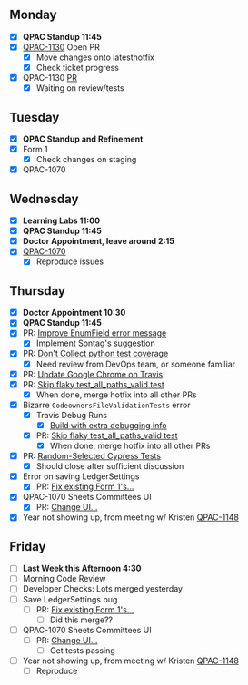 ## Monday
- [x] **QPAC Standup 11:45**
- [x] [QPAC-1130](https://quorumanalytics.atlassian.net/browse/QPAC-1130) Open PR
	- [x] Move changes onto latesthotfix
	- [x] Check ticket progress
- [x] QPAC-1130 [PR](https://github.com/QuorumUS/quorum-site/pull/28509)
	- [x] Waiting on review/tests

## Tuesday
- [x] **QPAC Standup and Refinement**
- [x] Form 1
	- [x] Check changes on staging
- [x] QPAC-1070

## Wednesday
- [x] **Learning Labs 11:00**
- [x] **QPAC Standup 11:45**
- [x] **Doctor Appointment, leave around 2:15**
- [x] [QPAC-1070](https://quorumanalytics.atlassian.net/browse/QPAC-1070)
	- [x] Reproduce issues

## Thursday
- [x] **Doctor Appointment 10:30**
- [x] **QPAC Standup 11:45**
- [x] PR: [Improve EnumField error message](https://github.com/QuorumUS/quorum-site/pull/28571)
	- [x] Implement Sontag's [suggestion](https://github.com/QuorumUS/quorum-site/pull/28571#discussion_r1094633689)
- [x] PR: [Don't Collect python test coverage](https://github.com/QuorumUS/quorum-site/pull/28562)
	- [x] Need review from DevOps team, or someone familiar
- [x] PR: [Update Google Chrome on Travis](https://github.com/QuorumUS/quorum-site/pull/28554)
- [x] PR: [Skip flaky test_all_paths_valid test](https://github.com/QuorumUS/quorum-site/pull/28584)
	- [x] When done, merge hotfix into all other PRs
- [x] Bizarre `CodeownersFileValidationTests` error
	- [x] Travis Debug Runs
		- [x] [Build with extra debugging info](https://app.travis-ci.com/github/QuorumUS/quorum-site/builds/260285551)
	- [x] PR: [Skip flaky test_all_paths_valid test](https://github.com/QuorumUS/quorum-site/pull/28584)
		- [x] When done, merge hotfix into all other PRs
- [x] PR: [Random-Selected Cypress Tests](https://github.com/QuorumUS/quorum-site/pull/28555)
	- [x] Should close after sufficient discussion
- [x] Error on saving LedgerSettings
	- [x] PR: [Fix existing Form 1's...](https://github.com/QuorumUS/quorum-site/pull/28550)
- [x] QPAC-1070 Sheets Committees UI
	- [x] PR: [Change UI...](https://github.com/QuorumUS/quorum-site/pull/28549)
- [x] Year not showing up, from meeting w/ Kristen [QPAC-1148](https://quorumanalytics.atlassian.net/browse/QPAC-1148)

## Friday
- [ ] **Last Week this Afternoon 4:30**
- [ ] Morning Code Review
- [ ] Developer Checks: Lots merged yesterday
- [ ] Save LedgerSettings bug
	- [ ] PR: [Fix existing Form 1's...](https://github.com/QuorumUS/quorum-site/pull/28550)
		- [ ] Did this merge??
- [ ] QPAC-1070 Sheets Committees UI
	- [ ] PR: [Change UI...](https://github.com/QuorumUS/quorum-site/pull/28549)
		- [ ] Get tests passing
- [ ] Year not showing up, from meeting w/ Kristen [QPAC-1148](https://quorumanalytics.atlassian.net/browse/QPAC-1148)
	- [ ] Reproduce